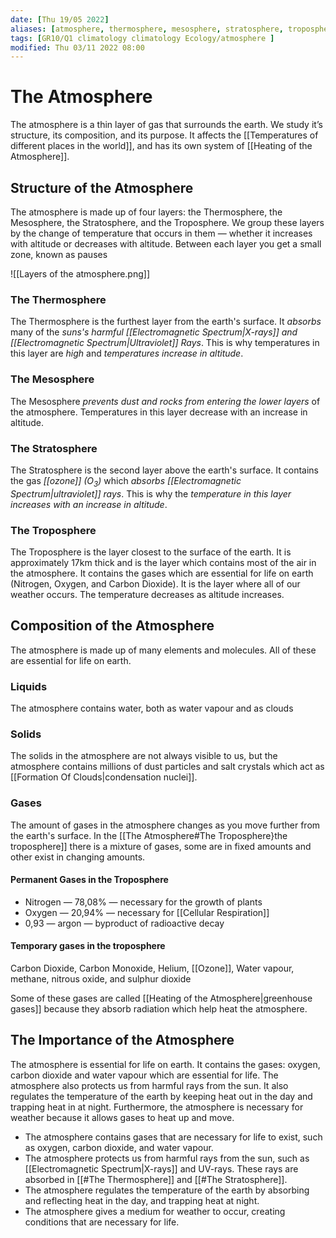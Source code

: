 ```yaml
---
date: [Thu 19/05 2022]
aliases: [atmosphere, thermosphere, mesosphere, stratosphere, troposphere,  ]
tags: [GR10/Q1 climatology climatology Ecology/atmosphere ]
modified: Thu 03/11 2022 08:00
---
```

# The Atmosphere
The atmosphere is a thin layer of gas that surrounds the earth. We study it’s structure, its composition, and its purpose. It affects the [[Temperatures of different places in the world]], and has its own system of [[Heating of the Atmosphere]]. 

## Structure of the Atmosphere
The atmosphere is made up of four layers: the Thermosphere, the Mesosphere, the Stratosphere, and the Troposphere. We group these layers by the change of temperature that occurs in them — whether it increases with altitude or decreases with altitude. Between each layer you get a small zone, known as pauses

![[Layers of the atmosphere.png]]

### The Thermosphere
The Thermosphere is the furthest layer from the earth's surface. It *absorbs* many of the *suns's harmful [[Electromagnetic Spectrum|X-rays]] and [[Electromagnetic Spectrum|Ultraviolet]] Rays*. This is why temperatures in this layer are *high* and *temperatures increase in altitude*. 

### The Mesosphere
The Mesosphere *prevents dust and rocks from entering the lower layers* of the atmosphere. Temperatures in this layer decrease with an increase in altitude. 

### The Stratosphere
The Stratosphere is the second layer above the earth's surface. It contains the gas *[[ozone]] (O<sub>3</sub>)* which *absorbs [[Electromagnetic Spectrum|ultraviolet]] rays*. This is why the *temperature in this layer increases with an increase in altitude*.

### The Troposphere
The Troposphere is the layer closest to the surface of the earth. It is approximately 17km thick and is the layer which contains most of the air in the atmosphere. It contains the gases which are essential for life on earth (Nitrogen, Oxygen, and Carbon Dioxide). It is the layer where all of our weather occurs. The temperature decreases as altitude increases. 

## Composition of the Atmosphere
The atmosphere is made up of many elements and molecules. All of these are essential for life on earth. 

### Liquids
The atmosphere contains water, both as water vapour and as clouds

### Solids
The solids in the atmosphere are not always visible to us, but the atmosphere contains millions of dust particles and salt crystals which act as [[Formation Of Clouds|condensation nuclei]]. 

### Gases
The amount of gases in the atmosphere changes as you move further from the earth's surface. In the [[The Atmosphere#The Troposphere}the troposphere]] there is a mixture of gases, some are in fixed amounts and other exist in changing amounts. 

#### Permanent Gases in the Troposphere
- Nitrogen — 78,08% — necessary for the growth of plants
- Oxygen — 20,94% — necessary for [[Cellular Respiration]]
- 0,93 — argon — byproduct of radioactive decay

#### Temporary gases in the troposphere
Carbon Dioxide, Carbon Monoxide, Helium, [[Ozone]], Water vapour, methane, nitrous oxide, and sulphur dioxide

Some of these gases are called [[Heating of the Atmosphere|greenhouse gases]] because they absorb radiation which help heat the atmosphere. 

 ## The Importance of the Atmosphere
The atmosphere is essential for life on earth. It contains the gases: oxygen, carbon dioxide and water vapour which are  essential for life. The atmosphere also protects us from harmful rays from the sun. It also regulates the temperature of the earth by keeping heat out in the day and trapping heat in at night. Furthermore, the atmosphere is necessary for weather because it allows gases to heat up and move. 

-  The atmosphere contains gases that are necessary for life to exist, such as oxygen, carbon dioxide, and water vapour.
- The atmosphere protects us from harmful rays from the sun, such as [[Electromagnetic Spectrum|X-rays]] and UV-rays. These rays are absorbed in [[#The Thermosphere]] and [[#The Stratosphere]].
- The atmosphere regulates the temperature of the earth by absorbing and reflecting heat in the day, and trapping heat at night. 
- The atmosphere gives a medium for weather to occur, creating conditions that are necessary for life. 